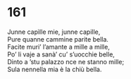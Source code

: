 # 161
  
Junne capìlle mie, junne capille,  
Pure quanne cammine parite bella.  
Facite muri’ l’amante a mille a mille,  
Po’ li vaje a sanà’ cu’ s’uocchie belle,  
Dinto a ’stu palazzo nce ne stanno mille;  
Sula nennella mia è la chiù bella.
